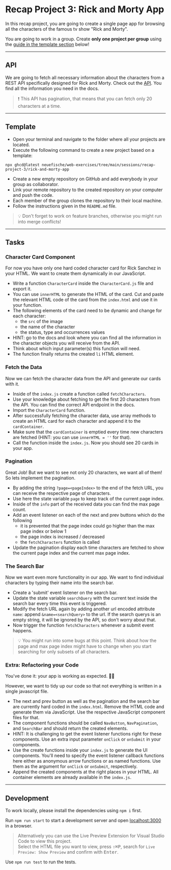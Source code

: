 # Recap Project 3: Rick and Morty App

In this recap project, you are going to create a single page app for browsing all the characters of the famous tv show "Rick and Morty".

You are going to work in a group. Create **only one project per group** using the [guide in the template section](./README.md#template) below!

---

## API

We are going to fetch all necessary information about the characters from a REST API specifically
designed for Rick and Morty. Check out the [API](https://rickandmortyapi.com/). You find all the
information you need in the docs.

> ❗️ This API has pagination, that means that you can fetch only 20 characters at a time.

---

## Template

- Open your terminal and navigate to the folder where all your projects are located.
- Execute the following command to create a new project based on a template:

```
npx ghcd@latest neuefische/web-exercises/tree/main/sessions/recap-project-3/rick-and-morty-app
```

- Create a new empty repository on GitHub and add everybody in your group as collaborator.
- Link your remote repository to the created repository on your computer and push the code.
- Each member of the group clones the repository to their local machine.
- Follow the instructions given in the `README.md` file.

> 💡 Don't forget to work on feature branches, otherwise you might run into merge conflicts!

---

## Tasks

### Character Card Component

For now you have only one hard coded character card for Rick Sanchez in your HTML. We want to create
them dynamically in our JavaScript.

- Write a function `CharacterCard` inside the `CharacterCard.js` file and export it.
- You can use `innerHTML` to generate the HTML of the card. Cut and paste the relevant HTML code of the card from the `index.html` and use it in your function.
- The following elements of the card need to be dynamic and change for each character:
  - the `src` of the image
  - the name of the character
  - the status, type and occurrences values
- HINT: go to the docs and look where you can find all the information in the character objects you
  will receive from the API.
- Think about which input parameter(s) this function will need.
- The function finally returns the created `li` HTML element.

### Fetch the Data

Now we can fetch the character data from the API and generate our cards with it.

- Inside of the `index.js` create a function called `fetchCharacters`.
- Use your knowledge about fetching to get the first 20 characters from the API. You can find the
  correct API endpoint in the docs.
- Import the `CharacterCard` function.
- After successfully fetching the character data, use array methods to create an HTML card for each
  character and append it to the `cardContainer`.
- Make sure that the `cardContainer` is emptied every time new characters are fetched (HINT: you can
  use `innerHTML = ''` for that).
- Call the function inside the `index.js`. Now you should see 20 cards in your app.

### Pagination

Great Job! But we want to see not only 20 characters, we want all of them! So lets implement the
pagination.

- By adding the string `?page=<pageIndex>` to the end of the fetch URL, you can receive the
  respective page of characters.
- Use here the state variable `page` to keep track of the current page index.
- Inside of the `info` part of the received data you can find the max page count.
- Add an event listener on each of the next and prev buttons which do the following
  - it is prevented that the page index could go higher than the max page index or below 1
  - the page index is increased / decreased
  - the `fetchCharacters` function is called
- Update the pagination display each time characters are fetched to show the current page index and
  the current max page index.

### The Search Bar

Now we want even more functionality in our app. We want to find individual characters by typing
their name into the search bar.

- Create a 'submit' event listener on the search bar.
- Update the state variable `searchQuery` with the current text inside the search bar every time
  this event is triggered.
- Modify the fetch URL again by adding another url encoded attribute `name`: append
  `&name=<searchQuery>` to the url. If the search querys is an empty string, it will be ignored by
  the API, so don't worry about that.
- Now trigger the function `fetchCharacters` whenever a submit event happens.

> 💡 You might run into some bugs at this point. Think about how the page and max page index might
> have to change when you start searching for only subsets of all characters.

### Extra: Refactoring your Code

You've done it: your app is working as expected. 🚀✨

However, we want to tidy up our code so that not everything is written in a single javascript file.

- The next and prev button as well as the pagination and the search bar are currently hard coded in
  the `index.html`. Remove the HTML code and generate them via JavaScript. Use the respective
  JavaScript component files for that.
- The component functions should be called `NavButton`, `NavPagination`, and `SearchBar`
  and should return the created elements.
- HINT: It is challenging to get the event listener functions right for these components. Use an
  extra input parameter `onClick` or `onSubmit` in your components.
- Use the create functions inside your `index.js` to generate the UI components. You'll need to
  specify the event listener callback functions here either as anonymous arrow functions or as named
  functions. Use them as the argument for `onClick` or `onSubmit`, respectively.
- Append the created components at the right places in your HTML. All container elements are already
  available in the `index.js`.

---

## Development

To work locally, please install the dependencies using `npm i` first.

Run `npm run start` to start a development server and open [localhost:3000](http://localhost:3000) in a browser.

> Alternatively you can use the Live Preview Extension for Visual Studio Code to view this project.  
> Select the HTML file you want to view, press <kbd>⇧</kbd><kbd>⌘</kbd><kbd>P</kbd>, search for `Live Preview: Show Preview` and confirm with <kbd>Enter</kbd>.

Use `npm run test` to run the tests.
